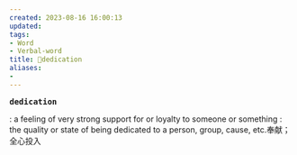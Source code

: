 ```yaml
---
created: 2023-08-16 16:00:13
updated: 
tags: 
- Word
- Verbal-word
title: 🚩dedication
aliases:
- 
---
```


<pre><strong>dedication</strong></pre>
: a feeling of very strong support for or loyalty to someone or something : the quality or state of being dedicated to a person, group, cause, etc.奉献；全心投入